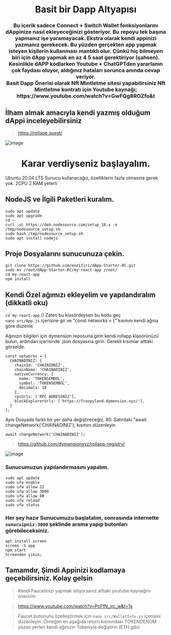 <h1 align="center">Basit bir Dapp Altyapısı</h1>

<h3 align="center">
Bu içerik sadece Connect + Switch Wallet fonksiyonlarını dAppinize nasıl ekleyeceğinizi gösteriyor. Bu repoyu tek başına yapmanız işe yaramayacak. Ekstra olarak kendi appinizi yazmanız gerekecek. Bu yüzden gerçekten app yapmak isteyen kişilerin kullanması mantıklı olur. Çünkü hiç bilmeyen biri için dApp yapmak en az 4 5 saat gerektiriyor (şahsen). Kesinlikle dAPP kodlarken Youtube + ChatGPTden yararlanın çok faydası oluyor, aldığınız hataları sorunca anında cevap veriyor. <br>
 Basit Dapp Önerisi olarak Nft Mintletme sitesi yapabilirsiniz
Nft Mintletme kontratı için Youtube kaynağı; https://www.youtube.com/watch?v=GwFQg8ROZfo&t
</h3>

## İlham almak amacıyla kendi yazmış olduğum dAppi inceleyebilirsiniz
> https://rollape.quest/

![image](https://github.com/enzifiri/dApp-Starter-RC/assets/76253089/99e5e956-290f-49c1-9400-1e564cc00f34)

<h1 align="center">Karar verdiyseniz başlayalım.</h1>

Ubuntu 20.04 LTS Sunucu kullanacağız, özelliklerin fazla olmasına gerek yok. 2CPU 2 RAM yeterli

## NodeJS ve İlgili Paketleri kuralım.
```
sudo apt update
sudo apt upgrade
cd ~
curl -sL https://deb.nodesource.com/setup_18.x -o /tmp/nodesource_setup.sh
sudo bash /tmp/nodesource_setup.sh
sudo apt install nodejs

```

## Proje Dosyalarını sunucunuza çekin.
```
git clone https://github.com/enzifiri/dApp-Starter-RC.git
sudo mv /root/dApp-Starter-RC/my-react-app /root/
cd my-react-app
npm install
```

## Kendi Özel ağımızı ekleyelim ve yapılandıralım (dikkatli oku)
```cd my-react-app``` // Zaten bu klasördeysen bu kodu geç <br>
```nano src/App.js``` içerisine gir ve "const networks = {" kısmını kendi ağına göre düzenle <br>

Ağınızın bilgileri için dymension reposuna girin kendi rollapp klasörünüzü bulun, ardından içerisinde .json dosyasına girin. Gerekli kısımlar alttaki görselde.

```
const networks = {
  CHAINADINIZ: {
    chainId: 'CHAINIDNİZ',
    chainName: 'CHAINADINIZ',
    nativeCurrency: {
      name: 'TOKENSEMBOL',
      symbol: 'TOKENSEMBOL',
      decimals: 18
    },
    rpcUrls: ['RPC ADRESINIZ'],
    blockExplorerUrls: ['https://froopyland.dymension.xyz/'],
  }
};
```
Aynı Dosyada farklı bir yer daha değiştireceğiz, 80. Satırdaki "await changeNetwork('CHAINADINIZ'); kısmını düzenleyin
```
await changeNetwork('CHAINADINIZ');
```
> https://github.com/dymensionxyz/rollapp-registry/

![image](https://github.com/enzifiri/dApp-Starter-RC/assets/76253089/034fe5e5-c3a4-4bc9-b2ff-54df939f0c35)


### Sunucumuzun yapılandırmasını yapalım.
```
sudo apt update
sudo ufw enable
sudo ufw allow 22
sudo ufw allow 3000
sudo ufw allow 80
sudo ufw reload
sudo ufw status
```

### Her şey hazır Sunucumuzu başlatalım, sonrasında internette ``sunucuipniz:3000`` şeklinde arama yapıp butonları görebileceksiniz.
```
apt install screen
screen -S app
npm start
Screenden çıkın;
```

## Tamamdır, Şimdi Appinizi kodlamaya geçebilirsiniz. Kolay gelsin 
> Kendi Faucetinizi yapmak istiyorsanız alttaki youtube kaynağını öneririm

> https://www.youtube.com/watch?v=PcFfN_jrc_w&t=1s

> Faucet butonunu özelleştirmek için ``nano src/WalletInfo.js`` içerisini düzenleyin. Örneğim en aşağıda return kısmındaki TOKENDENOM yazan yerleri kendi ağınızın Tokeniyle değiştirin (ETH gibi)
